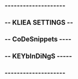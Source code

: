 ## --------------------
## -- KLIEA SETTINGS --  
## -- CoDeSnippets ----  
## -- KEYbInDiNgS -----
## --------------------

